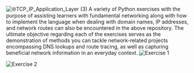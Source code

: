 ![🌐TCP_IP_Application_Layer (3)](https://github.com/user-attachments/assets/7b3e4a37-16d8-4f9f-aead-bdaa3e747d92)
A variety of Python exercises with the purpose of assisting learners with fundamental networking along with how to implement the language when dealing with domain names, IP addresses, and network routes can also be encountered in the above repository. The ultimate objective regarding each of the exercises serves as the demonstration of methods you can tackle network-related projects encompassing DNS lookups and route tracing, as well as capturing beneficial network information in an everyday context.
![Exercise 1](https://github.com/user-attachments/assets/678e2ab7-a0ab-4bc2-9986-3ef01e2204f0)


![Exercise 2](https://github.com/user-attachments/assets/bc902c1d-ce49-47a6-a481-3bd266efcd3d)
